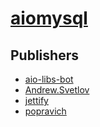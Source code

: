 # [aiomysql](https://pypi.org/project/aiomysql)



## Publishers
- [aio-libs-bot](https://pypi.org/user/aio-libs-bot)
- [Andrew.Svetlov](https://pypi.org/user/Andrew.Svetlov)
- [jettify](https://pypi.org/user/jettify)
- [popravich](https://pypi.org/user/popravich)


